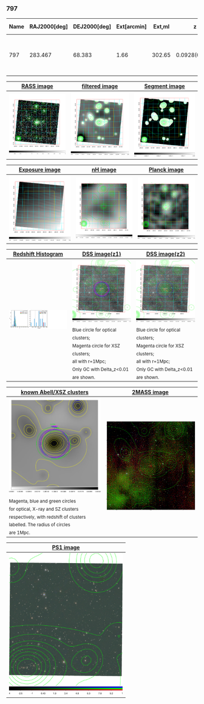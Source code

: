 <div STYLE="page-break-after: always;"></div>

### 797

|Name|RAJ2000[deg]|DEJ2000[deg] |Ext[arcmin]| Ext,ml | z | z_src| C|GC(XSZ,Delta_z<0.01)| GC(OPT,Delta_z<0.01)|GC| R_sig[arcmin] | R500[arcmin] | R500[Mpc]| CRsig[c/s] | CR500[c/s] |L500[1E44 erg/s]|F500[1E-12 erg/s/cm^2]| M500[1E14 Msun]|Tx[keV]|Cnt_sig|Beta|Rc[arcmin]|Comment|Alias|
|---|---|---|---|---|---|------|---|--------|---------|----------|---|---|---|---|---|---|---|---|---|---|---|---|---|---|
|797| 283.467| 68.383| 1.66| 302.65| 0.0928(0.000)| z_xsz| B| MCXC, PSZ2, Tar, XB| A, N| A, MCXC, N, PSZ2, Tar, W, XB| 12.700| 8.995| 0.931| 0.276(0.015)| 0.263(0.014)| 1.029(0.026)| 4.759(0.121)| 2.51(0.03)| 3.89(0.03)| 751.3| 0.728(-0.049+0.059)| 3.112(-0.362+0.409)| -| k151|

|[RASS image](../image/797/797_img.pdf)|[filtered image](../image/797/797_fil.pdf)|[Segment image](../image/797/797_seg.pdf)|
|-------------------|--------------------|-------------------|
| <img src="../image/797/797_img.png" width="300">  | <img src="../image/797/797_fil.png" width="300">   | <img src="../image/797/797_seg.png" width="300">  |

|[Exposure image](../image/797/797_mex.pdf)| [nH image](../image/797/797_nh.pdf)| [Planck image](../image/797/797_p.pdf)|
|-------------------|--------------------|-------------------|
|<img src="../image/797/797_mex.png" width="300">   | <img src="../image/797/797_nh.png" width="300">    | <img src="../image/797/797_p.png" width="300"> |

|[Redshift Histogram](../image/797/797_zg.pdf) | [DSS image(z1)](../image/797/797_dss_z1.pdf)      |  [DSS image(z2)](../image/797/797_dss_z2.pdf)    |
|-------------------|--------------------|-------------------|
|<img src="../image/797/797_zg.png" width="300"> |<img src="../image/797/797_dss_z1.png" width="300"> <sub><br>Blue circle for optical clusters; <br>Magenta circle for XSZ clusters; <br>all with r=1Mpc; <br>Only GC with Delta_z<0.01 are shown. </sub>| <img src="../image/797/797_dss_z2.png" width="300"><sub><br>Blue circle for optical clusters; <br>Magenta circle for XSZ clusters; <br>all with r=1Mpc; <br>Only GC with Delta_z<0.01 are shown. </sub> |

|[known Abell/XSZ clusters](../image/797/797_gc.pdf) | [2MASS image](../image/797/797_2mass.pdf)      |
|-------------------|-------------------|
|<img src=../image/797/797_gc.png width="300"> <br><sub>Magenta, blue and green circles <br>for optical, X-ray and SZ clusters <br>respectively, with redshift of clusters <br>labelled. The radius of circles <br>are 1Mpc.</sub>|<img src="../image/797/797_2mass.png" width="300">  |

|[PS1 image](../image/797/797_ps1.pdf)            |
|-------------------|
| <img src="../image/797/797_ps1.pdf" width="300">  |
